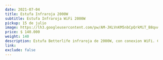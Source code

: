 ```yaml
---
date: 2021-07-04
title: Estufa Infraroja 2000W
subtitle: Estufa Infraroja WiFi 2000W
pickup: 15 de julio
image: https://lh3.googleusercontent.com/pw/AM-JKLVnKM5nbCpQrkMiT_B8qvAm7HVjfXGRRWm44fhBqW_VDnjEzQNkyWugqx8ONDtiee5CVwPmL2UcnJw8V8jJlp8ztdNCzsLK72UJBmFxFT8esG2ta9mU5Ap3b9JO22y6gAy0lphIydr2wbq6VIBdX0vPmQ=w641-h621-no?authuser=0
price: $ 140.000
weight: 140
description: Estufa Betterlife infraroja de 2000W, con conexion WiFi. Calefacciona hasta 60 m² con calor limpio y bajo consumo. Excelente estado y con mantención reciente. 30x36x40 cm
link: 
exclude: false
---
```

